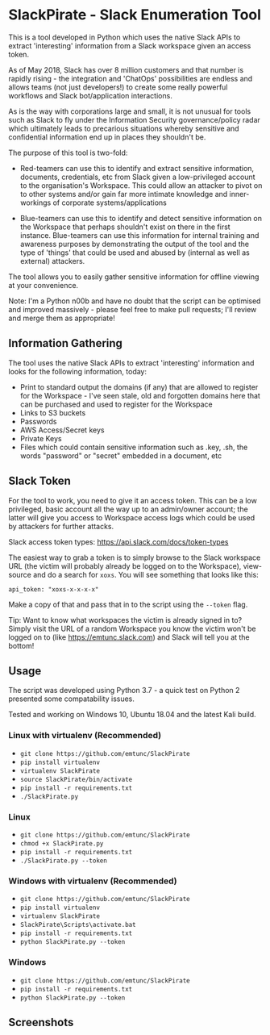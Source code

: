 # SlackPirate - Slack Enumeration Tool

This is a tool developed in Python which uses the native Slack APIs to extract 'interesting' information from a Slack workspace given an access token.

As of May 2018, Slack has over 8 million customers and that number is rapidly rising - the integration and 'ChatOps' possibilities are endless and allows teams (not just developers!) to create some really powerful workflows and Slack bot/application interactions.

As is the way with corporations large and small, it is not unusual for tools such as Slack to fly under the Information Security governance/policy radar which ultimately leads to precarious situations whereby sensitive and confidential information end up in places they shouldn't be.

The purpose of this tool is two-fold:

* Red-teamers can use this to identify and extract sensitive information, documents, credentials, etc from Slack given a low-privileged account to the organisation's Workspace. This could allow an attacker to pivot on to other systems and/or gain far more intimate knowledge and inner-workings of corporate systems/applications

* Blue-teamers can use this to identify and detect sensitive information on the Workspace that perhaps shouldn't exist on there in the first instance. Blue-teamers can use this information for internal training and awareness purposes by demonstrating the output of the tool and the type of 'things' that could be used and abused by (internal as well as external) attackers.

The tool allows you to easily gather sensitive information for offline viewing at your convenience.

Note: I'm a Python n00b and have no doubt that the script can be optimised and improved massively - please feel free to make pull requests; I'll review and merge them as appropriate!

## Information Gathering

The tool uses the native Slack APIs to extract 'interesting' information and looks for the following information, today:

* Print to standard output the domains (if any) that are allowed to register for the Workspace - I've seen stale, old and forgotten domains here that can be purchased and used to register for the Workspace
* Links to S3 buckets
* Passwords
* AWS Access/Secret keys
* Private Keys
* Files which could contain sensitive information such as .key, .sh, the words "password" or "secret" embedded in a document, etc

## Slack Token

For the tool to work, you need to give it an access token. This can be a low privileged, basic account all the way up to an admin/owner account; the latter will give you access to Workspace access logs which could be used by attackers for further attacks.

Slack access token types: https://api.slack.com/docs/token-types

The easiest way to grab a token is to simply browse to the Slack workspace URL (the victim will probably already be logged on to the Workspace), view-source and do a search for `xoxs`. You will see something that looks like this:

```
api_token: "xoxs-x-x-x-x"
```

Make a copy of that and pass that in to the script using the `--token` flag.

Tip: Want to know what workspaces the victim is already signed in to? Simply visit the URL of a random Workspace you know the victim won't be logged on to (like https://emtunc.slack.com) and Slack will tell you at the bottom!

## Usage

The script was developed using Python 3.7 - a quick test on Python 2 presented some compatability issues.

Tested and working on Windows 10, Ubuntu 18.04 and the latest Kali build.

### Linux with virtualenv (Recommended)

* `git clone https://github.com/emtunc/SlackPirate`
* `pip install virtualenv`
* `virtualenv SlackPirate`
* `source SlackPirate/bin/activate`
* `pip install -r requirements.txt`
* `./SlackPirate.py`

### Linux
* `git clone https://github.com/emtunc/SlackPirate`
* `chmod +x SlackPirate.py`
* `pip install -r requirements.txt`
* `./SlackPirate.py --token`

### Windows with virtualenv (Recommended)

* `git clone https://github.com/emtunc/SlackPirate`
* `pip install virtualenv`
* `virtualenv SlackPirate`
* `SlackPirate\Scripts\activate.bat`
* `pip install -r requirements.txt`
* `python SlackPirate.py --token`

### Windows

* `git clone https://github.com/emtunc/SlackPirate`
* `pip install -r requirements.txt`
* `python SlackPirate.py --token`


## Screenshots


